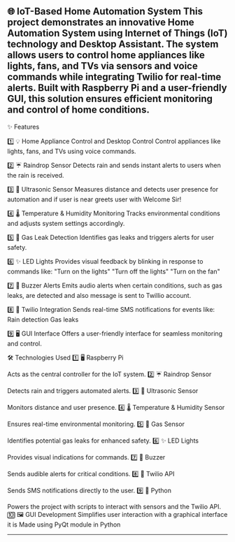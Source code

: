 🌐 IoT-Based Home Automation System
This project demonstrates an innovative Home Automation System using Internet of Things (IoT) technology and Desktop Assistant. The system allows users to control home appliances like lights, fans, and TVs via sensors and voice commands while integrating Twilio for real-time alerts. Built with Raspberry Pi and a user-friendly GUI, this solution ensures efficient monitoring and control of home conditions.
  -----------------------------------------------------------------------------------------------------------------------------------------------------------------------------------------------------------------
✨ Features

1️⃣ 💡 Home Appliance Control and Desktop Control
    Control appliances like lights, fans, and TVs using voice commands.
    
2️⃣ ☔ Raindrop Sensor
Detects rain and sends instant alerts to users when the rain is received.

3️⃣ 📏 Ultrasonic Sensor
Measures distance and detects user presence for automation and if user is near greets user with Welcome Sir!

4️⃣ 🌡️ Temperature & Humidity Monitoring
Tracks environmental conditions and adjusts system settings accordingly.

5️⃣ 🛑 Gas Leak Detection
Identifies gas leaks and triggers alerts for user safety.

6️⃣ ✨ LED Lights
Provides visual feedback by blinking in response to commands like:
"Turn on the lights"
"Turn off the lights"
"Turn on the fan"

7️⃣ 🔔 Buzzer Alerts
Emits audio alerts when certain conditions, such as gas leaks, are detected and also message is sent to Twillio account.

8️⃣ 📩 Twilio Integration
Sends real-time SMS notifications for events like:
Rain detection
Gas leaks

9️⃣ 🖥️ GUI Interface
Offers a user-friendly interface for seamless monitoring and control.

🛠️ Technologies Used
1️⃣ 🖥️ Raspberry Pi

Acts as the central controller for the IoT system.
2️⃣ ☔ Raindrop Sensor

Detects rain and triggers automated alerts.
3️⃣ 📏 Ultrasonic Sensor

Monitors distance and user presence.
4️⃣ 🌡️ Temperature & Humidity Sensor

Ensures real-time environmental monitoring.
5️⃣ 🛑 Gas Sensor

Identifies potential gas leaks for enhanced safety.
6️⃣ ✨ LED Lights

Provides visual indications for commands.
7️⃣ 🔔 Buzzer

Sends audible alerts for critical conditions.
8️⃣ 📩 Twilio API

Sends SMS notifications directly to the user.
9️⃣ 🐍 Python

Powers the project with scripts to interact with sensors and the Twilio API.
🔟 🖼️ GUI Development
Simplifies user interaction with a graphical interface it is Made using PyQt module in Python


--------------------------------------------------------------------------------------------------------------------------------------------------------------------------------------------------------------------

